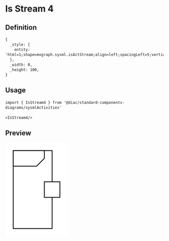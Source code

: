 # Is Stream 4

## Definition

```
{
  _style: { 
    entity: 'html=1;shape=mxgraph.sysml.isActStream;align=left;spacingLeft=5;verticalAlign=top;spacingTop=-3;whiteSpace=wrap;',
  },
  _width: 0,
  _height: 100,
}
```

## Usage

```
import { IsStream4 } from '@diac/standard-components-diagrams/sysmlActivities'

<IsStream4/>
```

## Preview

<img src="./is-stream-4.png" width="200"/>
